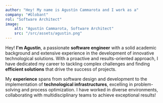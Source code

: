 ```yaml
---
author: "Hey! My name is Agustín Cammarota and I work as a"
company: "#Globant"
rol: "Software Architect"
image: 
    alt: "Agustín Cammarota, Software Architect"
    src: "/src/assets/agustin.png" 
---
```

Hey! **I'm Agustin**, a passionate **software engineer** with a solid academic background and extensive experience in the development of innovative technological solutions. With a proactive and results-oriented approach, I have dedicated my career to tackling complex challenges and finding **efficient solutions** that drive the success of projects.

My **experience** spans from software design and development to the implementation of **technological infrastructures**, excelling in problem-solving and process optimization. I have worked in diverse environments, collaborating with multidisciplinary teams to achieve exceptional results!
